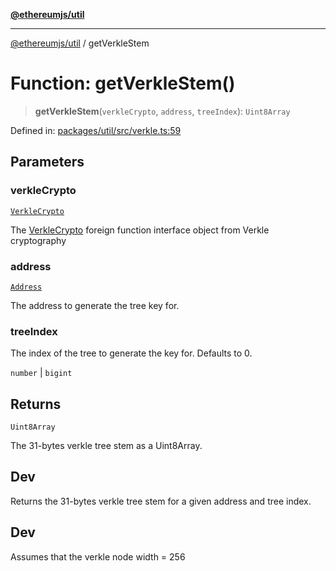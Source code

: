 [**@ethereumjs/util**](../README.md)

***

[@ethereumjs/util](../README.md) / getVerkleStem

# Function: getVerkleStem()

> **getVerkleStem**(`verkleCrypto`, `address`, `treeIndex`): `Uint8Array`

Defined in: [packages/util/src/verkle.ts:59](https://github.com/ethereumjs/ethereumjs-monorepo/blob/master/packages/util/src/verkle.ts#L59)

## Parameters

### verkleCrypto

[`VerkleCrypto`](../interfaces/VerkleCrypto.md)

The [VerkleCrypto](../interfaces/VerkleCrypto.md) foreign function interface object from Verkle cryptography

### address

[`Address`](../classes/Address.md)

The address to generate the tree key for.

### treeIndex

The index of the tree to generate the key for. Defaults to 0.

`number` | `bigint`

## Returns

`Uint8Array`

The 31-bytes verkle tree stem as a Uint8Array.

## Dev

Returns the 31-bytes verkle tree stem for a given address and tree index.

## Dev

Assumes that the verkle node width = 256
